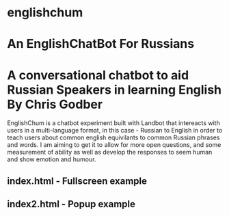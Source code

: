 # englishchum
# An EnglishChatBot For Russians
# A conversational chatbot to aid Russian Speakers in learning English By Chris Godber

EnglishChum is a chatbot experiment built with Landbot that intereacts with users in a multi-language format, in this case - Russian to English in order to teach users about common english equivilants to common Russian phrases and words. I am aiming to get it to allow for more open questions, and some measurement of ability as well as develop the responses to seem human and show emotion and humour.

## index.html - Fullscreen example
## index2.html - Popup example